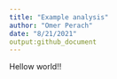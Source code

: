 ```yaml
---
title: "Example analysis"
author: "Omer Perach"
date: "8/21/2021"
output:github_document
---
```


Hellow world!!
